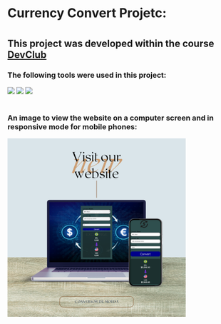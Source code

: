 <h1> Currency Convert Projetc:<h1>
<h2>This project was developed within the course <a href="https://rodolfomori.com.br/devclub-n1/">DevClub</a></h2>
<h3>The following tools were used in this project:</h3>
<img src="https://github.com/guilhermecampos-dev/guilhermecampos-dev/assets/157999298/670b5239-cc75-4804-afc9-94f2db9b0e65" width="50px">
<img src="https://github.com/guilhermecampos-dev/guilhermecampos-dev/assets/157999298/f7c0dca5-083c-45bc-9a65-3d79ef54d155" width="50px">
<img src="https://github.com/guilhermecampos-dev/guilhermecampos-dev/assets/157999298/ca53bdec-fc83-499d-b08c-c980b03a7a48" width="50px">
<br>
<br>
<h3> An image to view the website on a computer screen and in responsive mode for mobile phones:</h3>
                
<img src="https://github.com/guilhermecampos-dev/Currency-convert/blob/master/assets/Conversr%20de%20moeda.png?raw=true" width="400px"/>
